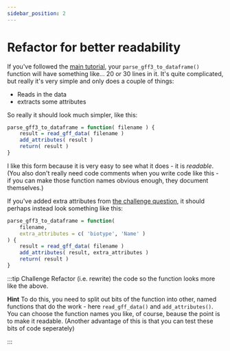 ```yaml
---
sidebar_position: 2
---
```


# Refactor for better readability

If you've followed the [main tutorial](../005_testing_it_out.md), your `parse_gff3_to_dataframe()` function will have
something like... 20 or 30 lines in it.  It's quite complicated, but really it's very simple and only does a couple of
things:

* Reads in the data
* extracts some attributes

So really it should look much simpler, like this:
```r
parse_gff3_to_dataframe = function( filename ) {
	result = read_gff_data( filename )
	add_attributes( result )
	return( result )
}
```

I like this form because it is very easy to see what it does - it is *readable*.
(You also don't really need code comments when you write code like this - if you can make those function names obvious enough, they document themselves.)

If you've added extra attributes from [the challenge question](../009_challenge_questions.md#challenge-1-extract-more-attributes), it should perhaps instead look something like this:

```r
parse_gff3_to_dataframe = function(
	filename,
	extra_attributes = c( 'biotype', 'Name' )
) {
	result = read_gff_data( filename )
	add_attributes( result, extra_attributes )
	return( result )
}
```

:::tip Challenge
Refactor (i.e. rewrite) the code so the function looks more like the above.

**Hint** To do this, you need to split out bits of the function into other, named functions that do the work - here
`read_gff_data()` and `add_attributes()`.  You can choose the function names you like, of course, beause the point is to
make it readable. (Another advantage of this is that you can test these bits of code seperately)

:::

